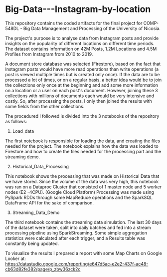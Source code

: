 # Big-Data---Instagram-by-location

This repository contains the coded artifacts for the final project for COMP-548DL - Big Data Management and Processing of the University of Nicosia.

The project's purpose is to analyse data from Instagram posts and provide insights on the popularity of different locations on different time periods. The dataset contains information on 42M Posts, 1.2M Locations and 4.5M Profiles from Instagram from 2010 to 2019.

A document store database was selected (Firestore), based on the fact that Instagram posts would have more read operations than write operations (a post is viewed multiple times but is created only once). If the data are to be processed a lot of times, or on a regular basis, a better idea would be to join the collections only once at the beginning and add some more information on a location or a user on each post's document. However, joining these 3 collections with millions of documents each would be very intensive and costly. So, after processing the posts, I only then joined the results with some fields from the other collections.

The procedured I followed is divided into the 3 notebooks of the repository as follows:

1) Load_data
  
  The first notebook is responsible for loading the data, and creating the files needed for the project. The notebook explains how the data was loaded to Firestore and how to create the files needed for the processing part and the streaming demo.

2) Historical_Data_Processing

  This notebook shows the processing that was made on Historical Data that we have stored. Since the volume of the data was very high, this notebook was ran on a Dataproc Cluster that consisted of 1 master node and 5 worker nodes (E2 -4CPU). (Google Cloud Platform)
  Processing was made using PySpark RDDs through some MapReduce operations and the SparkSQL DataFrame API for the sake of comparison. 

3) Streaming_Data_Demo
  
  The third notebook contains the streaming data simulation. The last 30 days of the dataset were taken, split into daily batches and fed into a stream processing pipeline using SparkStreaming. Some simple aggregation statistics were calculated after each trigger, and a Results table was constantly being updated.
  
To visualize the results I prepared a report with some Map Charts on Google Looker at:  
https://datastudio.google.com/reporting/e647d5ac-e2e2-437f-ac48-cb63d82fe382/page/p_zbw36zck2c
